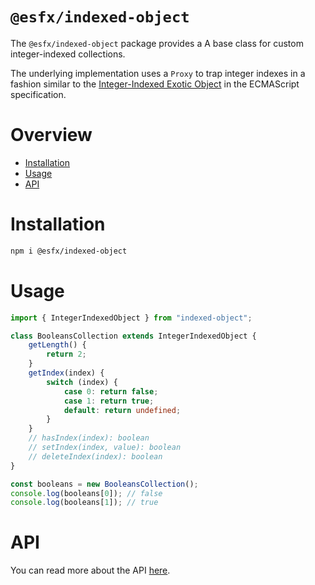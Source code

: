 # `@esfx/indexed-object`

The `@esfx/indexed-object` package provides a A base class for custom integer-indexed collections.

The underlying implementation uses a `Proxy` to trap integer indexes in a fashion similar to
the [Integer-Indexed Exotic Object](https://tc39.github.io/ecma262/#integer-indexed-exotic-object) 
in the ECMAScript specification.

# Overview

* [Installation](#installation)
* [Usage](#usage)
* [API](#api)

# Installation

```sh
npm i @esfx/indexed-object
```

# Usage

```ts
import { IntegerIndexedObject } from "indexed-object";

class BooleansCollection extends IntegerIndexedObject {
    getLength() {
        return 2;
    }
    getIndex(index) {
        switch (index) {
            case 0: return false;
            case 1: return true;
            default: return undefined;
        }
    }
    // hasIndex(index): boolean
    // setIndex(index, value): boolean
    // deleteIndex(index): boolean
}

const booleans = new BooleansCollection();
console.log(booleans[0]); // false
console.log(booleans[1]); // true
```

# API

You can read more about the API [here](https://esfx.github.io/esfx/modules/indexed_object.html).
